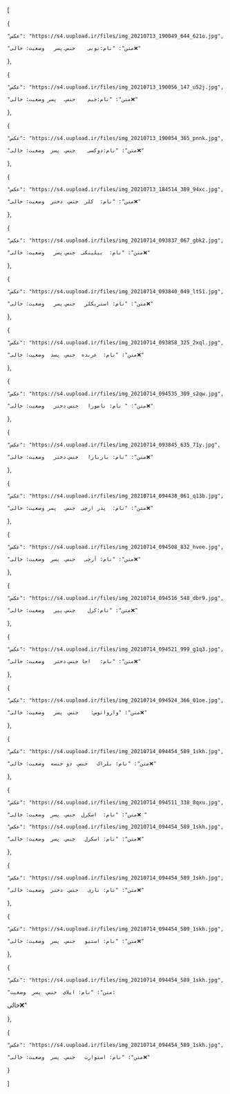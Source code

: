 [

  {

    "عکس": "https://s4.uupload.ir/files/img_20210713_190049_644_621o.jpg",

    "متن": "نام:توبی    جنس.پسر   وضعیت: خالی❌"

  },

  {

    "عکس": "https://s4.uupload.ir/files/img_20210713_190056_147_u52j.jpg",

    "متن": "نام:جیم    جنس.  پسر وضعیت: خالی❌"

  },

  {

    "عکس": "https://s4.uupload.ir/files/img_20210713_190054_365_pnnk.jpg",

    "متن": "نام:دوکسی    جنس. پسر  وضعیت: خالی❌"

  },

  {

    "عکس": "https://s4.uupload.ir/files/img_20210713_184514_389_94xc.jpg",

    "متن": "نام:  کلر  جنس. دختر  وضعیت: خالی❌"

  },

  {

    "عکس": "https://s4.uupload.ir/files/img_20210714_093837_067_gbk2.jpg",

    "متن": "نام:  بیلینکی  جنس.پسر   وضعیت: خالی❌"

  },

  {

    "عکس": "https://s4.uupload.ir/files/img_20210714_093840_049_lt51.jpg",

    "متن": "نام: استریکلر   جنس.پسر   وضعیت: خالی❌"

  },

  {

    "عکس": "https://s4.uupload.ir/files/img_20210714_093858_325_2xql.jpg",

    "متن": "نام:  عربده  جنس. پسذ  وضعیت: خالی❌"

  },

  {

    "عکس": "https://s4.uupload.ir/files/img_20210714_094535_309_s2qw.jpg",

    "متن": " نام: نامورا   جنس.دختر   وضعیت: خالی❌"

  },

  {

    "عکس": "https://s4.uupload.ir/files/img_20210714_093845_635_71y.jpg",

    "متن": "نام: باربارا   جنس.دختر   وضعیت: خالی❌"

  },

  {

    "عکس": "https://s4.uupload.ir/files/img_20210714_094438_061_q13b.jpg",

    "متن": "نام:  پدر ارچی  جنس.  پسر وضعیت: خالی❌"

  },

  {

    "عکس": "https://s4.uupload.ir/files/img_20210714_094508_832_hvee.jpg",

    "متن": "نام: آرچی   جنس. پسر  وضعیت: خالی❌"

  },

  {

    "عکس": "https://s4.uupload.ir/files/img_20210714_094516_548_dbr9.jpg",

    "متن": "نام:کرل    جنس.پیر   وضعیت: خالی❌"

  },

  {

    "عکس": "https://s4.uupload.ir/files/img_20210714_094521_999_g1q3.jpg",

    "متن": "نام:   اجا جنس.دختر   وضعیت: خالی❌"

  },

  {

    "عکس": "https://s4.uupload.ir/files/img_20210714_094524_366_01oe.jpg",

    "متن": "وارواتوس:    جنس. پسر   وضعیت: خالی❌"

  },

  {

    "عکس": "https://s4.uupload.ir/files/img_20210714_094454_589_1skh.jpg",

    "متن": "نام: بلراک   جنس. دو جنسه  وضعیت: خالی❌"

  },

  {

    "عکس": "https://s4.uupload.ir/files/img_20210714_094511_338_8qxu.jpg",

    "متن": "نام:  اسکرل  جنس. پسر  وضعیت: خالی❌ "

    "عکس": "https://s4.uupload.ir/files/img_20210714_094454_589_1skh.jpg",

    "متن": "نام: اسکرل   جنس. پسر  وضعیت: خالی❌"

  },

  {

    "عکس": "https://s4.uupload.ir/files/img_20210714_094454_589_1skh.jpg",

    "متن": "نام: ناری   جنس. دختر  وضعیت: خالی❌"

  },

  {

    "عکس": "https://s4.uupload.ir/files/img_20210714_094454_589_1skh.jpg",

    "متن": "نام: استیو   جنس. پسر  وضعیت: خالی❌"

  },

  {

    "عکس": "https://s4.uupload.ir/files/img_20210714_094454_589_1skh.jpg",

    "متن": "نام: ایلای  جنس. پسر  وضعیت: 

خالی❌"

  },

  {

    "عکس": "https://s4.uupload.ir/files/img_20210714_094454_589_1skh.jpg",

    "متن": "نام: استوارت   جنس. پسر  وضعیت: خالی❌"

  

  }

]
